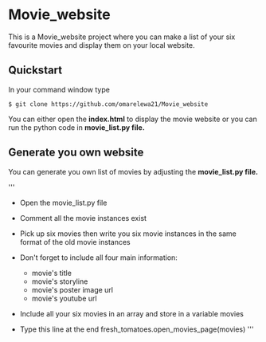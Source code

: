 # Movie_website 

This is a Movie_website project where you can make a list 
of your six favourite movies and display them on your local 
website. 

## Quickstart 

In your command window type
```
$ git clone https://github.com/omarelewa21/Movie_website
```
You can either open the **index.html** to display the movie website or you can run the python code in **movie_list.py file.** 

## Generate you own website 

You can generate you own list of movies by adjusting the **movie_list.py file.** 

''' 
* Open the movie_list.py file 
* Comment all the movie instances exist 
* Pick up six movies then write you six movie instances in the same format of the old movie instances 
* Don't forget to include all four main information:
	- movie's title 
	- movie's storyline 
	- movie's poster image url 
	- movie's youtube url 

* Include all your six movies in an array and store in a variable movies 
* Type this line at the end fresh_tomatoes.open_movies_page(movies)
'''
